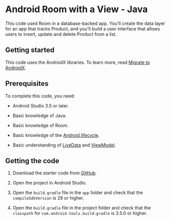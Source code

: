 # Android Room with a View - Java
This code used Room in a database-backed app. You'll create the data layer for an app that tracks Product, and you'll build a user interface that allows users to insert, update and delete Product from a list.

## Getting started
This code uses the AndroidX libraries. To learn more, read [Migrate to AndroidX](https://developer.android.com/jetpack/androidx/migrate).

## Prerequisites

To complete this code, you need:

*   Android Studio 3.5 or later.

*   Basic knowledge of Java.

*   Basic knowledge of Room.

*   Basic knowledge of the [Android lifecycle](https://developer.android.com/guide/components/activities/activity-lifecycle).

*   Basic understanding of [LiveData](https://developer.android.com/topic/libraries/architecture/livedata) and [ViewModel](https://developer.android.com/topic/libraries/architecture/viewmodel).

## Getting the code

1.  Download the starter code from [GitHub](https://github.com/khuonghung/android_room_sqlite).

2.  Open the project in Android Studio.

3.  Open the `build.gradle` file in the `app` folder and check that the `compileSdkVersion` is 28 or higher.

4.  Open the `build.gradle` file in the project folder and check that the `classpath` for `com.android.tools.build:gradle` is 3.5.0 or higher.


